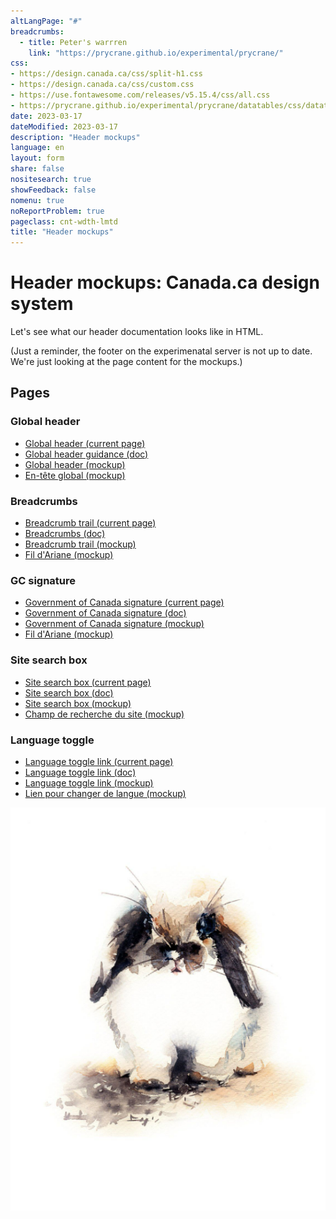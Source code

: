 ```yaml
---
altLangPage: "#"
breadcrumbs:
  - title: Peter's warrren
    link: "https://prycrane.github.io/experimental/prycrane/"
css:
- https://design.canada.ca/css/split-h1.css
- https://design.canada.ca/css/custom.css
- https://use.fontawesome.com/releases/v5.15.4/css/all.css
- https://prycrane.github.io/experimental/prycrane/datatables/css/datatables-fun.css
date: 2023-03-17
dateModified: 2023-03-17
description: "Header mockups"
language: en
layout: form
share: false
nositesearch: true
showFeedback: false
nomenu: true
noReportProblem: true
pageclass: cnt-wdth-lmtd
title: "Header mockups"
---
```

<div class="row">
  <div class="col-md-8">
    <h1 property="name" id="wb-cont" dir="ltr"><span class="stacked"><span>Header mockups</span>: <span>Canada.ca design system</span></span></h1>
    <p>Let's see what our header documentation looks like in HTML.</p>
    <p class="small">(Just a reminder, the footer on the experimenatal server is not up to date.  We're just looking at the page content for the mockups.)</p>
    <h2 class="h3 mrgn-tp-lg">Pages</h2>
    <h3 class="h4">Global header</h3>
    <ul class="fa-ul">
      <li><span class="fa-li"><span class="fab fa-canadian-maple-leaf"></span></span><a href="https://design.canada.ca/common-design-patterns/global-header.html">Global header (current page)</a></li>
      <li><span class="fa-li"><span class="fab fa-google-drive"></span></span><a href="https://docs.google.com/document/d/1iKcrU1l3sB6wAPEGzMe1H0xrGkhdOo7U8PNTr3b-Ktg">Global header guidance (doc)</a></li>
      <li><span class="fa-li"><span class="fas fa-carrot"></span></span><a href="global-header.html">Global header (mockup)</a></li>
      <li><span class="fa-li"><span class="fas fa-carrot"></span></span><a href="en-tete-general.html">En-tête global (mockup)</a></li>
    </ul>
    <h3 class="h4">Breadcrumbs</h3>
    <ul class="fa-ul">
      <li><span class="fa-li"><span class="fab fa-canadian-maple-leaf"></span></span><a href="https://design.canada.ca/common-design-patterns/breadcrumb-trail.html">Breadcrumb trail (current page)</a></li>
      <li><span class="fa-li"><span class="fab fa-google-drive"></span></span><a href="https://docs.google.com/document/d/1kQBG37Kf7qNRaieREX0CAbqU-C2TrHj4o-G_sKRXZXQ">Breadcrumbs (doc)</a></li>
      <li><span class="fa-li"><span class="fas fa-carrot"></span></span><a href="breadcrumb-trail.html">Breadcrumb trail (mockup)</a></li>
      <li><span class="fa-li"><span class="fas fa-carrot"></span></span><a href="fil-ariane.html">Fil d'Ariane (mockup)</a></li>
    </ul>
    <h3 class="h4">GC signature</h3>
    <ul class="fa-ul">
      <li><span class="fa-li"><span class="fab fa-canadian-maple-leaf"></span></span><a href="https://design.canada.ca/common-design-patterns/signature.html">Government of Canada signature (current page)</a></li>
      <li><span class="fa-li"><span class="fab fa-google-drive"></span></span><a href="https://docs.google.com/document/d/1D_xnDomYifrpJ371mX1VtWXeElSfaXItJewRV174fUI">Government of Canada signature (doc)</a></li>
      <li><span class="fa-li"><span class="fas fa-carrot"></span></span><a href="signature.html">Government of Canada signature (mockup)</a></li>
      <li><span class="fa-li"><span class="fas fa-carrot"></span></span><a href="signature-fr.html">Fil d'Ariane (mockup)</a></li>
    </ul>
    <h3 class="h4">Site search box</h3>
    <ul class="fa-ul">
      <li><span class="fa-li"><span class="fab fa-canadian-maple-leaf"></span></span><a href="https://design.canada.ca/common-design-patterns/search-box.html">Site search box (current page)</a></li>
      <li><span class="fa-li"><span class="fab fa-google-drive"></span></span><a href="https://docs.google.com/document/d/1-A7MCAltGdGiSMBpUBW_Om9Hm4GX-l741Cq-8QIesaY">Site search box (doc)</a></li>
      <li><span class="fa-li"><span class="fas fa-carrot"></span></span><a href="search-box.html">Site search box (mockup)</a></li>
      <li><span class="fa-li"><span class="fas fa-carrot"></span></span><a href="champ-recherche.html">Champ de recherche du site (mockup)</a></li>
    </ul>
    <h3 class="h4">Language toggle</h3>
    <ul class="fa-ul">
      <li><span class="fa-li"><span class="fab fa-canadian-maple-leaf"></span></span><a href="https://design.canada.ca/common-design-patterns/language-toggle.html">Language toggle link (current page)</a></li>
      <li><span class="fa-li"><span class="fab fa-google-drive"></span></span><a href="https://docs.google.com/document/d/1JhCyTzntbbzMLmfzlqWqOvpEyby7dslDhWPosBwG2Ag">Language toggle link (doc)</a></li>
      <li><span class="fa-li"><span class="fas fa-carrot"></span></span><a href="language-toggle.html">Language toggle link (mockup)</a></li>
      <li><span class="fa-li"><span class="fas fa-carrot"></span></span><a href="changer-langue.html">Lien pour changer de langue (mockup)</a></li>
    </ul>
  </div>
  <div class="col-md-4">
    <div><img src="./images/bunny18.png" alt="" class="img-responsive"></div>
  </div>
</div>
